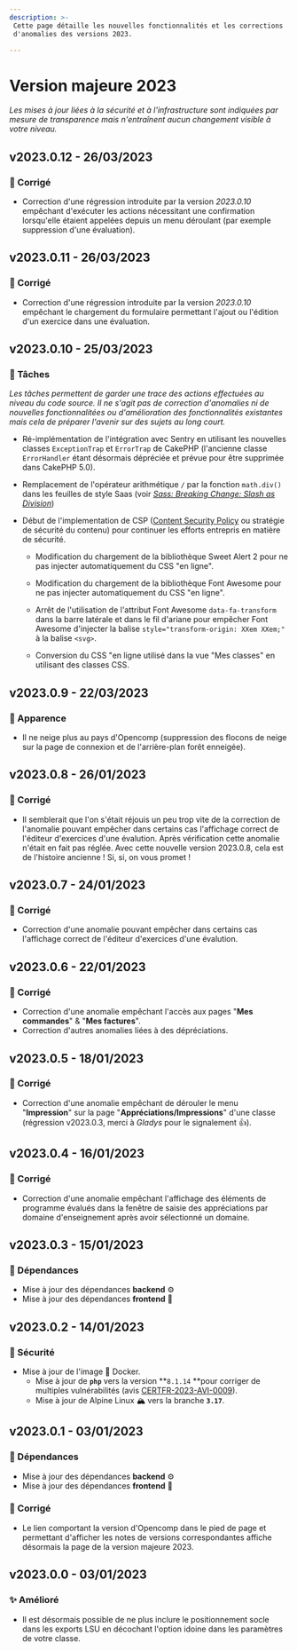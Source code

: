 ```yaml
---
description: >-
 Cette page détaille les nouvelles fonctionnalités et les corrections
 d'anomalies des versions 2023.

---
```


# Version majeure 2023

*Les mises à jour liées à la sécurité et à l'infrastructure sont indiquées par mesure de transparence mais n'entraînent aucun changement visible à votre niveau.*

## v2023.0.12 - 26/03/2023

### :bug: Corrigé

* Correction d'une régression introduite par la version *2023.0.10* empêchant d'exécuter les actions nécessitant une confirmation lorsqu'elle étaient appelées depuis un menu déroulant (par exemple suppression d'une évaluation).

## v2023.0.11 - 26/03/2023

### :bug: Corrigé

* Correction d'une régression introduite par la version *2023.0.10* empêchant le chargement du formulaire permettant l'ajout ou l'édition d'un exercice dans une évaluation.

## v2023.0.10 - 25/03/2023

### :memo: Tâches

_Les tâches permettent de garder une trace des actions effectuées au niveau du code source. Il ne s'agit pas de correction d'anomalies ni de nouvelles fonctionnalitées ou d'amélioration des fonctionnalités existantes mais cela de préparer l'avenir sur des sujets au long court._

* Ré-implémentation de l'intégration avec Sentry en utilisant les nouvelles classes `ExceptionTrap` et `ErrorTrap` de CakePHP (l'ancienne classe `ErrorHandler` étant désormais dépréciée et prévue pour être supprimée dans CakePHP 5.0).

* Remplacement de l'opérateur arithmétique `/` par la fonction `math.div()` dans les feuilles de style Saas (voir [*Sass: Breaking Change: Slash as Division*](https://sass-lang.com/documentation/breaking-changes/slash-div))

* Début de l'implementation de CSP ([Content Security Policy](https://developer.mozilla.org/fr/docs/Web/HTTP/CSP) ou stratégie de sécurité du contenu) pour continuer les efforts entrepris en matière de sécurité.
  
  * Modification du chargement de la bibliothèque Sweet Alert 2 pour ne pas injecter automatiquement du CSS "en ligne".
  
  * Modification du chargement de la bibliothèque Font Awesome pour ne pas injecter automatiquement du CSS "en ligne".
  
  * Arrêt de l'utilisation de l'attribut Font Awesome `data-fa-transform` dans la barre latérale et dans le fil d'ariane pour empêcher Font Awesome d'injecter la balise `style="transform-origin: XXem XXem;"` à la balise `<svg>`.
  
  * Conversion du CSS "en ligne utilisé dans la vue "Mes classes" en utilisant des classes CSS.

## v2023.0.9 - 22/03/2023

### :art: Apparence

- Il ne neige plus au pays d'Opencomp (suppression des flocons de neige sur la page de connexion et de l'arrière-plan forêt enneigée).

## v2023.0.8 - 26/01/2023

### :bug: Corrigé

* Il semblerait que l'on s'était réjouis un peu trop vite de la correction de l'anomalie pouvant empêcher dans certains cas l'affichage correct de l'éditeur d'exercices d'une évalution. Après vérification cette anomalie n'était en fait pas réglée. Avec cette nouvelle version 2023.0.8, cela est de l'histoire ancienne ! Si, si, on vous promet !

## v2023.0.7 - 24/01/2023

### :bug: Corrigé

* Correction d'une anomalie pouvant empêcher dans certains cas l'affichage correct de l'éditeur d'exercices d'une évalution.

## v2023.0.6 - 22/01/2023

### :bug: Corrigé

* Correction d'une anomalie empêchant l'accès aux pages "**Mes commandes**" & "**Mes factures**".
* Correction d'autres anomalies liées à des dépréciations.

## v2023.0.5 - 18/01/2023

### :bug: Corrigé

* Correction d'une anomalie empêchant de dérouler le menu "**Impression**" sur la page "**Appréciations/Impressions**" d'une classe (régression v2023.0.3, merci à *Gladys* pour le signalement :+1:).

## v2023.0.4 - 16/01/2023

### :bug: Corrigé

* Correction d'une anomalie empêchant l'affichage des éléments de programme évalués dans la fenêtre de saisie des appréciations par domaine d'enseignement après avoir sélectionné un domaine.

## v2023.0.3 - 15/01/2023

### :arrows_counterclockwise: Dépendances

- Mise à jour des dépendances **backend** :gear:
- Mise à jour des dépendances **frontend** :art:

## v2023.0.2 - 14/01/2023

### :closed_lock_with_key: Sécurité

* Mise à jour de l'image :whale: Docker.
  * Mise à jour de **`php`** vers la version **`8.1.14` **pour corriger de multiples vulnérabilités (avis [CERTFR-2023-AVI-0009](https://www.cert.ssi.gouv.fr/avis/CERTFR-2023-AVI-0009/)).
  * Mise à jour de Alpine Linux :mountain_snow: vers la branche **`3.17`**.

## v2023.0.1 - 03/01/2023

### :arrows_counterclockwise: Dépendances

- Mise à jour des dépendances **backend** :gear:
- Mise à jour des dépendances **frontend** :art:

### :bug: Corrigé

- Le lien comportant la version d'Opencomp dans le pied de page et permettant d'afficher les notes de versions correspondantes affiche désormais la page de la version majeure 2023.

## v2023.0.0 - 03/01/2023

### :sparkles: Amélioré

- Il est désormais possible de ne plus inclure le positionnement socle dans les exports LSU en décochant l'option idoine dans les paramètres de votre classe.
